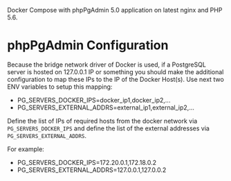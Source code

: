 Docker Compose with phpPgAdmin 5.0 application on latest nginx and PHP 5.6.

# phpPgAdmin Configuration

Because the bridge network driver of Docker is used, if a PostgreSQL server is hosted on 127.0.0.1 IP or something you should make the additional configuration to map these IPs to the IP of the Docker Host(s). Use next two ENV variables to setup this mapping:
* PG_SERVERS_DOCKER_IPS=docker_ip1,docker_ip2,...
* PG_SERVERS_EXTERNAL_ADDRS=external_ip1,external_ip2,...

Define the list of IPs of required hosts from the docker network via `PG_SERVERS_DOCKER_IPS` and define the list of the external addresses via `PG_SERVERS_EXTERNAL_ADDRS`.

For example:
* PG_SERVERS_DOCKER_IPS=172.20.0.1,172.18.0.2
* PG_SERVERS_EXTERNAL_ADDRS=127.0.0.1,127.0.0.2
